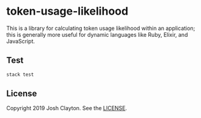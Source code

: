 # token-usage-likelihood

This is a library for calculating token usage likelihood within an application;
this is generally more useful for dynamic languages like Ruby, Elixir, and
JavaScript.

## Test

```sh
stack test
```

## License

Copyright 2019 Josh Clayton. See the [LICENSE](LICENSE).
